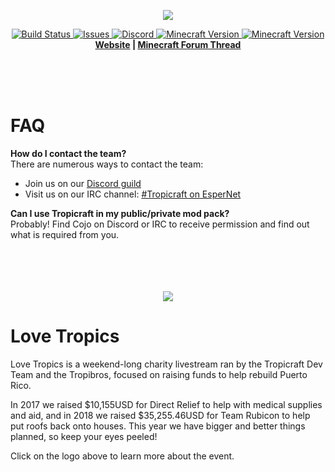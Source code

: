 <p align="center">
  <img src="https://files.tropicraft.net/logo.png">
</p>
<p align="center">
  <a href="https://travis-ci.org/Tropicraft/Tropicraft">
      <img src="https://img.shields.io/travis/Tropicraft/Tropicraft/master.svg?style=flat-square" alt="Build Status">
  </a>
  <a href="https://github.com/Tropicraft/Tropicraft/issues">
      <img src="https://img.shields.io/github/issues-raw/tropicraft/tropicraft.svg?style=flat-square" alt="Issues">
  </a>
  <a href="https://discord.gg/Q24TRnx">
      <img src="https://img.shields.io/discord/285234569375121409.svg?colorB=7289DA&label=Discord&style=flat-square" alt="Discord">
  </a>
  <a href="https://minecraft.curseforge.com/projects/tropicraft">
      <img src="http://cf.way2muchnoise.eu/versions/For%20MC_tropicraft_latest.svg" alt="Minecraft Version">
      <img src="http://cf.way2muchnoise.eu/short_tropicraft.svg" alt="Minecraft Version">
  </a>
  <br>
  <strong><a href="https://tropicraft.net/">Website</a> | <a href="https://www.minecraftforum.net/topic/533512">Minecraft Forum Thread</a> </strong>
</p><br><br><br>
<!-- I apologize for the HTML but it looks so pretty :) -->

FAQ
===
**How do I contact the team?**   
There are numerous ways to contact the team:   
- Join us on our [Discord guild](https://discord.gg/Q24TRnx)   
- Visit us on our IRC channel: [#Tropicraft on EsperNet](https://webchat.esper.net/?nick=Tropi....&channels=tropicraft)   

**Can I use Tropicraft in my public/private mod pack?**   
Probably! Find Cojo on Discord or IRC to receive permission and find out what is required from you.
<br><br><br><br><br>


<p align="center">
  <a href="https://lovetropics.com/">
  <img src="https://tropicraft.net/LoveTropics.png">
  </a>
</p>

Love Tropics
===
Love Tropics is a weekend-long charity livestream ran by the Tropicraft Dev Team and the Tropibros, focused on raising funds to help rebuild Puerto Rico.

In 2017 we raised $10,155USD for Direct Relief to help with medical supplies and aid, and in 2018 we raised $35,255.46USD for Team Rubicon to help put roofs back onto houses. This year we have bigger and better things planned, so keep your eyes peeled!

Click on the logo above to learn more about the event.
